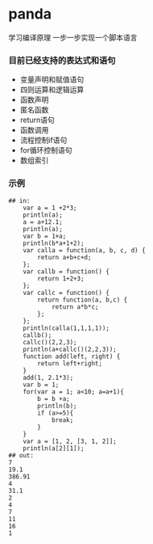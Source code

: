 # panda
学习编译原理 一步一步实现一个脚本语言

### 目前已经支持的表达式和语句

- 变量声明和赋值语句
- 四则运算和逻辑运算
- 函数声明
- 匿名函数
- return语句
- 函数调用
- 流程控制if语句
- for循环控制语句
- 数组索引

### 示例
```
## in:
    var a = 1 +2*3;
    println(a);
    a = a+12.1;
    println(a);
    var b = 1+a;
    println(b*a+1+2);
    var calla = function(a, b, c, d) {
        return a+b+c+d;
    };
    var callb = function() {
        return 1+2+3;
    };
    var callc = function() {
        return function(a, b,c) {
            return a*b*c;
        };
    };
    println(calla(1,1,1,1));
    callb();
    callc()(2,2,3);
    println(a+callc()(2,2,3));
    function add(left, right) {
        return left+right;
    }
    add(1, 2.1*3);
    var b = 1;
    for(var a = 1; a<10; a=a+1){
        b = b +a;
        println(b);
        if (a>=5){
            break;
        }
    }
    var a = [1, 2, [3, 1, 2]];
    println(a[2][1]);
## out:
7 
19.1 
386.91 
4 
31.1 
2 
4 
7 
11 
16
1
```



